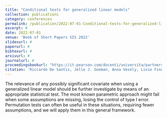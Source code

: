 ```yaml
---
title: "Conditional tests for generalized linear models"
collection: publications
category: conferences
permalink: /publication/2022-07-01-Conditional-tests-for-generalized-linear-models
excerpt: #
date: 2022-07-01
venue: 'Book of Short Papers SIS 2022'
slidesurl: #
paperurl: #
bibtexurl: #
arxivurl: #
journalurl: #
proceedingsbookurl: "https://it.pearson.com/docenti/universita/partnership/sis.html"
citation: 'Riccardo De Santis, Jelle J. Goeman, Anna Vesely, Livio Finos (2022). Conditional tests for generalized linear models. <i>Book of Short Papers SIS 2022</i>. ISBN: 9788891932310'
---
```

The relevance of any possibly significant covariate when using a generalized linear model should be further investigate by means of an appropriate statistical
test. The most known parametric approach might fail when some assumptions are missing, losing the control of type I error. Permutation tests can often be useful in these situations, requiring fewer assumptions, and we will apply them in this general framework.
